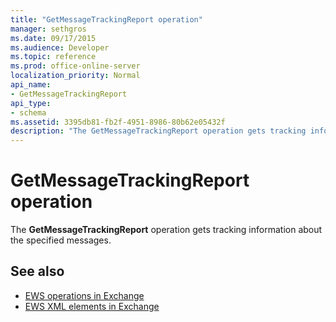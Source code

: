 ```yaml
---
title: "GetMessageTrackingReport operation"
manager: sethgros
ms.date: 09/17/2015
ms.audience: Developer
ms.topic: reference
ms.prod: office-online-server
localization_priority: Normal
api_name:
- GetMessageTrackingReport
api_type:
- schema
ms.assetid: 3395db81-fb2f-4951-8986-80b62e05432f
description: "The GetMessageTrackingReport operation gets tracking information about the specified messages."
---
```


# GetMessageTrackingReport operation

The **GetMessageTrackingReport** operation gets tracking information about the specified messages. 
  
## See also

- [EWS operations in Exchange](ews-operations-in-exchange.md)
- [EWS XML elements in Exchange](ews-xml-elements-in-exchange.md)

